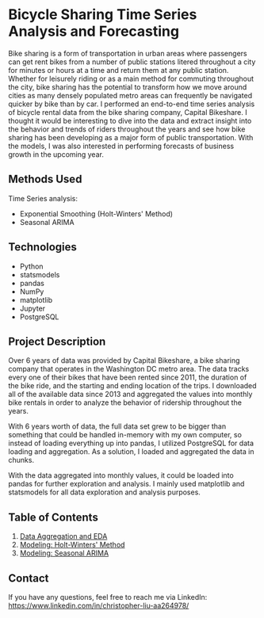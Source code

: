 # Bicycle Sharing Time Series Analysis and Forecasting

Bike sharing is a form of transportation in urban areas where passengers can get rent bikes from a number of public stations litered throughout a city for minutes or hours at a time and return them at any public station. Whether for leisurely riding or as a main method for commuting throughout the city, bike sharing has the potential to transform how we move around cities as many densely populated metro areas can frequently be navigated quicker by bike than by car. I performed an end-to-end time series analysis of bicycle rental data from the bike sharing company, Capital Bikeshare. I thought it would be interesting to dive into the data and extract insight into the behavior and trends of riders throughout the years and see how bike sharing has been developing as a major form of public transportation. With the models, I was also interested in performing forecasts of business growth in the upcoming year.


## Methods Used
Time Series analysis:
* Exponential Smoothing (Holt-Winters' Method)
* Seasonal ARIMA


## Technologies
* Python
* statsmodels
* pandas
* NumPy
* matplotlib
* Jupyter
* PostgreSQL


## Project Description

Over 6 years of data was provided by Capital Bikeshare, a bike sharing company that operates in the Washington DC metro area. The data tracks every one of their bikes that have been rented since 2011, the duration of the bike ride, and the starting and ending location of the trips. I downloaded all of the available data since 2013 and aggregated the values into monthly bike rentals in order to analyze the behavior of ridership throughout the years. 

With 6 years worth of data, the full data set grew to be bigger than something that could be handled in-memory with my own computer, so instead of loading everything up into pandas, I utilized PostgreSQL for data loading and aggregation. As a solution, I loaded and aggregated the data in chunks. 

With the data aggregated into monthly values, it could be loaded into pandas for further exploration and analysis. I mainly used matplotlib and statsmodels for all data exploration and analysis purposes. 


## Table of Contents
1. [Data Aggregation and EDA](https://github.com/Christopher-Liu/bikeshare-ts-analysis/blob/master/1-Data_Aggregation_and_EDA.ipynb) 
2. [Modeling: Holt-Winters' Method](https://github.com/Christopher-Liu/bikeshare-ts-analysis/blob/master/2-Modeling_Holt-Winters_Method.ipynb)
3. [Modeling: Seasonal ARIMA](https://github.com/Christopher-Liu/bikeshare-ts-analysis/blob/master/3-Modeling_Seasonal_ARIMA.ipynb)


## Contact
If you have any questions, feel free to reach me via LinkedIn:
https://www.linkedin.com/in/christopher-liu-aa264978/
